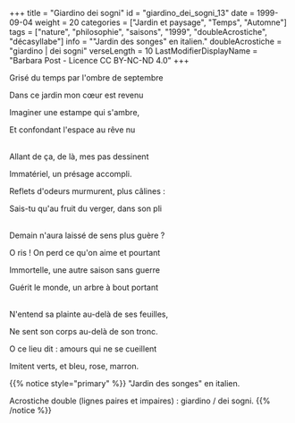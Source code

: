 +++
title = "Giardino dei sogni"
id = "giardino_dei_sogni_13"
date = 1999-09-04
weight = 20
categories = ["Jardin et paysage", "Temps", "Automne"]
tags = ["nature", "philosophie", "saisons", "1999", "doubleAcrostiche", "décasyllabe"]
info = "\"Jardin des songes\" en italien."
doubleAcrostiche = "giardino | dei sogni"
verseLength = 10
LastModifierDisplayName = "Barbara Post - Licence CC BY-NC-ND 4.0"
+++

Grisé du temps par l'ombre de septembre

Dans ce jardin mon cœur est revenu

Imaginer une estampe qui s'ambre,

Et confondant l'espace au rêve nu

 \
Allant de ça, de là, mes pas dessinent

Immatériel, un présage accompli.

Reflets d'odeurs murmurent, plus câlines :

Sais-tu qu'au fruit du verger, dans son pli

 \
Demain n'aura laissé de sens plus guère ?

O ris ! On perd ce qu'on aime et pourtant

Immortelle, une autre saison sans guerre

Guérit le monde, un arbre à bout portant

 \
N'entend sa plainte au-delà de ses feuilles,

Ne sent son corps au-delà de son tronc.

O ce lieu dit : amours qui ne se cueillent

Imitent verts, et bleu, rose, marron.

{{% notice style="primary" %}}
"Jardin des songes" en italien.

Acrostiche double (lignes paires et impaires) : giardino / dei sogni.
{{% /notice %}}
